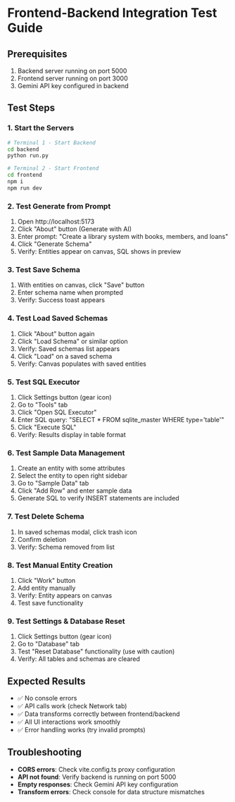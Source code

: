 # Frontend-Backend Integration Test Guide

## Prerequisites
1. Backend server running on port 5000
2. Frontend server running on port 3000
3. Gemini API key configured in backend

## Test Steps

### 1. Start the Servers
```bash
# Terminal 1 - Start Backend
cd backend
python run.py

# Terminal 2 - Start Frontend  
cd frontend
npm i
npm run dev
```

### 2. Test Generate from Prompt
1. Open http://localhost:5173
2. Click "About" button (Generate with AI)
3. Enter prompt: "Create a library system with books, members, and loans"
4. Click "Generate Schema"
5. Verify: Entities appear on canvas, SQL shows in preview

### 3. Test Save Schema
1. With entities on canvas, click "Save" button
2. Enter schema name when prompted
3. Verify: Success toast appears

### 4. Test Load Saved Schemas
1. Click "About" button again
2. Click "Load Schema" or similar option
3. Verify: Saved schemas list appears
4. Click "Load" on a saved schema
5. Verify: Canvas populates with saved entities

### 5. Test SQL Executor
1. Click Settings button (gear icon)
2. Go to "Tools" tab
3. Click "Open SQL Executor"
4. Enter SQL query: "SELECT * FROM sqlite_master WHERE type='table'"
5. Click "Execute SQL"
6. Verify: Results display in table format

### 6. Test Sample Data Management
1. Create an entity with some attributes
2. Select the entity to open right sidebar
3. Go to "Sample Data" tab
4. Click "Add Row" and enter sample data
5. Generate SQL to verify INSERT statements are included

### 7. Test Delete Schema
1. In saved schemas modal, click trash icon
2. Confirm deletion
3. Verify: Schema removed from list

### 8. Test Manual Entity Creation
1. Click "Work" button
2. Add entity manually
3. Verify: Entity appears on canvas
4. Test save functionality

### 9. Test Settings & Database Reset
1. Click Settings button (gear icon)
2. Go to "Database" tab
3. Test "Reset Database" functionality (use with caution)
4. Verify: All tables and schemas are cleared

## Expected Results
- ✅ No console errors
- ✅ API calls work (check Network tab)
- ✅ Data transforms correctly between frontend/backend
- ✅ All UI interactions work smoothly
- ✅ Error handling works (try invalid prompts)

## Troubleshooting
- **CORS errors**: Check vite.config.ts proxy configuration
- **API not found**: Verify backend is running on port 5000
- **Empty responses**: Check Gemini API key configuration
- **Transform errors**: Check console for data structure mismatches
